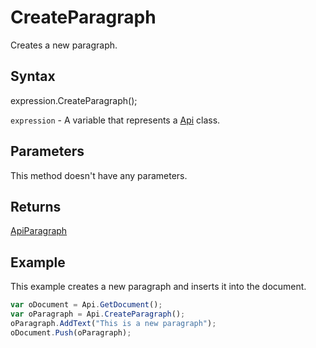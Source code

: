 # CreateParagraph

Creates a new paragraph.

## Syntax

expression.CreateParagraph();

`expression` - A variable that represents a [Api](../Api.md) class.

## Parameters

This method doesn't have any parameters.

## Returns

[ApiParagraph](../../ApiParagraph/ApiParagraph.md)

## Example

This example creates a new paragraph and inserts it into the document.

```javascript
var oDocument = Api.GetDocument();
var oParagraph = Api.CreateParagraph();
oParagraph.AddText("This is a new paragraph");
oDocument.Push(oParagraph);
```
